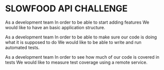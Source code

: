 # SLOWFOOD API CHALLENGE

As a development team
In order to be able to start adding features
We would like to have an basic application structure.

As a development team
In order to be able to make sure our code is doing what it is supposed to do
We would like to be able to write and run automated tests.

As a development team
In order to see how much of our code is covered in tests
We would like to measure test coverage using a remote service.

